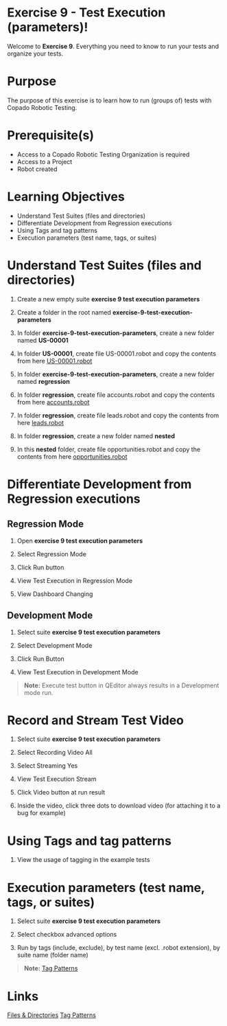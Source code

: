 # Exercise 9 - Test Execution (parameters)!

Welcome to **Exercise 9**. Everything you need to know to run your tests and organize your tests.

# Purpose

The purpose of this exercise is to learn how to run (groups of) tests with Copado Robotic Testing.

# Prerequisite(s)

- Access to a Copado Robotic Testing Organization is required
- Access to a Project
- Robot created

# Learning Objectives

- Understand Test Suites (files and directories)
- Differentiate Development from Regression executions
- Using Tags and tag patterns
- Execution parameters (test name, tags, or suites)

# Understand Test Suites (files and directories)

1. Create a new empty suite **exercise 9 test execution parameters**

2. Create a folder in the root named **exercise-9-test-execution-parameters**

3. In folder **exercise-9-test-execution-parameters**, create a new folder named **US-00001**

4. In folder **US-00001**, create file US-00001.robot and copy the contents from here [US-00001.robot](https://bitbucket.org/copado-robotic-testing/training-exercises/raw/50a73e34b4a5a70df04463af665d8213d1278604/exercise-9-test-execution-parameters/US-00001/US-00001.robot)

4. In folder **exercise-9-test-execution-parameters**, create a new folder named **regression**

5. In folder **regression**, create file accounts.robot and copy the contents from here [accounts.robot](https://bitbucket.org/copado-robotic-testing/training-exercises/raw/ad297462ae95ccc7ac44b134376fda3d0440251e/exercise-9-test-execution-parameters/regression/01__accounts.robot)

6. In folder **regression**, create file leads.robot and copy the contents from here [leads.robot](https://bitbucket.org/copado-robotic-testing/training-exercises/raw/ad297462ae95ccc7ac44b134376fda3d0440251e/exercise-9-test-execution-parameters/regression/02__leads.robot)

7. In folder **regression**, create a new folder named **nested**

8. In this **nested** folder, create file opportunities.robot and copy the contents from here [opportunities.robot](https://bitbucket.org/copado-robotic-testing/training-exercises/raw/50a73e34b4a5a70df04463af665d8213d1278604/exercise-9-test-execution-parameters/regression/nested/opportunities.robot)

# Differentiate Development from Regression executions

## Regression Mode

1. Open **exercise 9 test execution parameters**

2. Select Regression Mode

3. Click Run button

4. View Test Execution in Regression Mode

5. View Dashboard Changing

## Development Mode

1. Select suite **exercise 9 test execution parameters**

2. Select Development Mode

3. Click Run Button

4. View Test Execution in Development Mode

> **Note:** Execute test button in QEditor always results in a Development mode run.

# Record and Stream Test Video

1. Select suite **exercise 9 test execution parameters**

2. Select Recording Video All

2. Select Streaming Yes

3. View Test Execution Stream

4. Click Video button at run result

5. Inside the video, click three dots to download video (for attaching it to a bug for example)

# Using Tags and tag patterns

1. View the usage of tagging in the example tests

# Execution parameters (test name, tags, or suites)

1. Select suite **exercise 9 test execution parameters**

2. Select checkbox advanced options

3. Run by tags (include, exclude), by test name (excl. .robot extension), by suite name (folder name)

> **Note:** [Tag Patterns](https://robotframework.org/robotframework/latest/RobotFrameworkUserGuide.html#tag-patterns)

# Links
[Files & Directories](https://robotframework.org/robotframework/latest/RobotFrameworkUserGuide.html#files-and-directories)
[Tag Patterns](https://robotframework.org/robotframework/latest/RobotFrameworkUserGuide.html#tag-patterns)